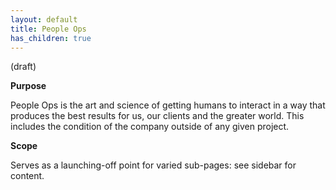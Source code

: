 ```yaml
---
layout: default
title: People Ops
has_children: true
---
```


(draft)


**Purpose**

People Ops is the art and science of getting humans to interact in a way that produces the best results for us, our clients and the greater world.
This includes the condition of the company outside of any given project.

**Scope**

Serves as a launching-off point for varied sub-pages: see sidebar for content.

